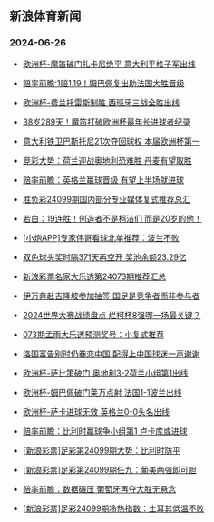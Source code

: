 ## 新浪体育新闻 
### 2024-06-26

+ [欧洲杯-魔笛破门扎卡尼绝平 意大利平格子军出线](https://sports.sina.com.cn/g/seriea/2024-06-25/doc-inazxaqs1695452.shtml)

+ [赔率前瞻:1赔1.19！姆巴佩复出助法国大胜晋级](https://sports.sina.com.cn/l/2024-06-25/doc-inazxaqs1663166.shtml)

+ [欧洲杯-费兰托雷斯制胜 西班牙三战全胜出线](https://sports.sina.com.cn/g/laliga/2024-06-25/doc-inazxaqs1697038.shtml)

+ [38岁289天！魔笛打破欧洲杯最年长进球者纪录](https://sports.sina.com.cn/global/europe/2024-06-25/doc-inazxaqt7192904.shtml)

+ [意大利铁卫巴斯托尼21次夺回球权 本届欧洲杯第一](https://sports.sina.com.cn/global/europe/2024-06-25/doc-inazxaqs1700149.shtml)

+ [竞彩大势：荷兰迎战奥地利恐难胜 丹麦有望取胜](https://sports.sina.com.cn/l/2024-06-25/doc-inazxaqt7166795.shtml)

+ [赔率前瞻：英格兰赢球晋级 有望上半场就进球](https://sports.sina.com.cn/l/2024-06-25/doc-inazxaqs1662106.shtml)

+ [胜负彩24099期国内部分专业媒体复式推荐总汇](https://sports.sina.com.cn/l/2024-06-25/doc-inazxhwr7108553.shtml)

+ [若白：19连胜！创造者不是柯洁们 而是20岁的他！](https://sports.sina.com.cn/go/2024-06-25/doc-inazxtnk1461191.shtml)

+ [[小炮APP]专家伟哥看球北单推荐：波兰不败](https://sports.sina.com.cn/l/2024-06-25/doc-inazxpen1583393.shtml)

+ [双色球头奖时隔371天再空开 奖池余额23.29亿](https://sports.sina.com.cn/l/2024-06-25/doc-inazykka1297369.shtml)

+ [新浪彩票名家大乐透第24073期推荐汇总](https://sports.sina.com.cn/l/2024-06-25/doc-inazxtnm6955162.shtml)

+ [伊万奔赴吉隆坡参加抽签 国足是竞争者而非参与者](https://sports.sina.com.cn/china/2024-06-25/doc-inazxxui6963487.shtml)

+ [2024世界大赛战绩盘点 烂柯杯8强哪一场最关键？](https://sports.sina.com.cn/go/2024-06-25/doc-inazxxuh1449347.shtml)

+ [073期孟雨大乐透预测奖号：小复式推荐](https://sports.sina.com.cn/l/2024-06-25/doc-inazxxui6921875.shtml)

+ [洛国富告别时仍眷恋中国 配得上中国球迷一声谢谢](https://sports.sina.com.cn/china/2024-06-25/doc-inazxtnm7005209.shtml)

+ [欧洲杯-萨比策破门 奥地利3-2荷兰小组第1出线](https://sports.sina.com.cn/g/pl/2024-06-26/doc-inazzfps0916659.shtml)

+ [欧洲杯-姆巴佩破门莱万点射 法国1-1波兰出线](https://sports.sina.com.cn/g/laliga/2024-06-26/doc-inazzfpt6410301.shtml)

+ [欧洲杯-萨卡进球无效 英格兰0-0头名出线](https://sports.sina.com.cn/g/pl/2024-06-26/doc-inazzfpt6408657.shtml)

+ [赔率前瞻：比利时赢球争小组第1 卢卡库或进球](https://sports.sina.com.cn/l/2024-06-26/doc-inazzfpt6417391.shtml)

+ [[新浪彩票]足彩第24099期大势：比利时防平](https://sports.sina.com.cn/l/2024-06-26/doc-inazzfps0932586.shtml)

+ [[新浪彩票]足彩第24099期任九：葡美两强即可胆](https://sports.sina.com.cn/l/2024-06-26/doc-inazzfps0933233.shtml)

+ [赔率前瞻：数据碾压 葡萄牙再夺大胜无悬念](https://sports.sina.com.cn/l/2024-06-26/doc-inazzfps0919839.shtml)

+ [[新浪彩票]足彩24099期冷热指数：土耳其低温不败](https://sports.sina.com.cn/l/2024-06-26/doc-inazzfpt6432414.shtml)

